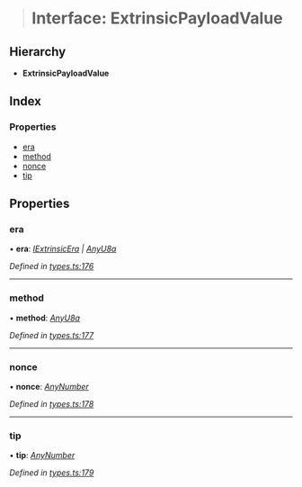 > # Interface: ExtrinsicPayloadValue

## Hierarchy

* **ExtrinsicPayloadValue**

## Index

### Properties

* [era](_types_.extrinsicpayloadvalue.md#era)
* [method](_types_.extrinsicpayloadvalue.md#method)
* [nonce](_types_.extrinsicpayloadvalue.md#nonce)
* [tip](_types_.extrinsicpayloadvalue.md#tip)

## Properties

###  era

• **era**: *[IExtrinsicEra](_types_.iextrinsicera.md) | [AnyU8a](../modules/_types_.md#anyu8a)*

*Defined in [types.ts:176](https://github.com/polkadot-js/api/blob/6999f8c/packages/types/src/types.ts#L176)*

___

###  method

• **method**: *[AnyU8a](../modules/_types_.md#anyu8a)*

*Defined in [types.ts:177](https://github.com/polkadot-js/api/blob/6999f8c/packages/types/src/types.ts#L177)*

___

###  nonce

• **nonce**: *[AnyNumber](../modules/_types_.md#anynumber)*

*Defined in [types.ts:178](https://github.com/polkadot-js/api/blob/6999f8c/packages/types/src/types.ts#L178)*

___

###  tip

• **tip**: *[AnyNumber](../modules/_types_.md#anynumber)*

*Defined in [types.ts:179](https://github.com/polkadot-js/api/blob/6999f8c/packages/types/src/types.ts#L179)*